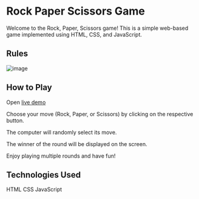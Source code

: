 # Rock Paper Scissors Game

Welcome to the Rock, Paper, Scissors game! This is a simple web-based game implemented using HTML, CSS, and JavaScript.

## Rules
![image](https://github.com/MANASA-REDDY04/rock-paper-scissors/assets/121779259/8e4379af-df1b-422f-903e-4912537df83b)


## How to Play

Open [live demo](https://rock-paper-prj.netlify.app/)

Choose your move (Rock, Paper, or Scissors) by clicking on the respective button.

The computer will randomly select its move.

The winner of the round will be displayed on the screen.

Enjoy playing multiple rounds and have fun!

## Technologies Used
HTML
CSS
JavaScript
